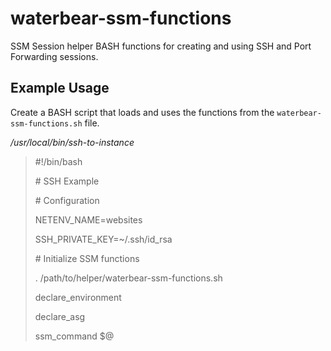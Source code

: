 # waterbear-ssm-functions

SSM Session helper BASH functions for creating and using SSH and Port Forwarding sessions.

## Example Usage

Create a BASH script that loads and uses the functions from the `waterbear-ssm-functions.sh` file.

*_/usr/local/bin/ssh-to-instance_*

>#!/bin/bash
>> 
>&#35; SSH Example
>
>&#35; Configuration
>
>NETENV_NAME=websites
>
>SSH_PRIVATE_KEY=~/.ssh/id_rsa
>
>&#35; Initialize SSM functions
>
>. /path/to/helper/waterbear-ssm-functions.sh
>
>declare_environment <environment>
>
>declare_asg <application> <group> <resource> <username>
>
>ssm_command $@
